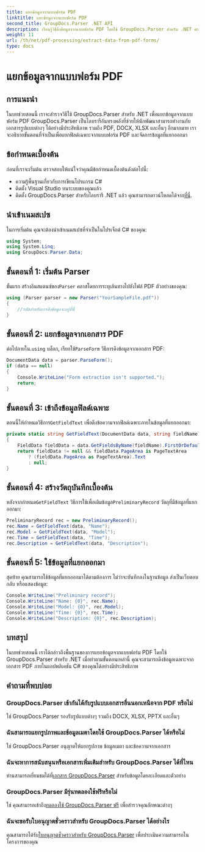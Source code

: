 ```yaml
---
title: แยกข้อมูลจากแบบฟอร์ม PDF
linktitle: แยกข้อมูลจากแบบฟอร์ม PDF
second_title: GroupDocs.Parser .NET API
description: เรียนรู้วิธีดึงข้อมูลจากแบบฟอร์ม PDF โดยใช้ GroupDocs.Parser สำหรับ .NET คำแนะนำทีละขั้นตอนพร้อมตัวอย่างโค้ดและคำถามที่พบบ่อย
weight: 11
url: /th/net/pdf-processing/extract-data-from-pdf-forms/
type: docs
---
```

# แยกข้อมูลจากแบบฟอร์ม PDF

## การแนะนำ
ในบทช่วยสอนนี้ เราจะสำรวจวิธีใช้ GroupDocs.Parser สำหรับ .NET เพื่อแยกข้อมูลจากแบบฟอร์ม PDF GroupDocs.Parser เป็นไลบรารีอันทรงพลังที่ช่วยให้นักพัฒนาสามารถทำงานกับเอกสารรูปแบบต่างๆ ได้อย่างมีประสิทธิภาพ รวมถึง PDF, DOCX, XLSX และอื่นๆ อีกมากมาย เราจะอธิบายขั้นตอนที่จำเป็นเพื่อแยกฟิลด์เฉพาะจากแบบฟอร์ม PDF และจัดการข้อมูลที่แยกออกมา
## ข้อกำหนดเบื้องต้น
ก่อนที่เราจะเริ่มต้น ตรวจสอบให้แน่ใจว่าคุณมีข้อกำหนดเบื้องต้นดังต่อไปนี้:
- ความรู้พื้นฐานเกี่ยวกับการเขียนโปรแกรม C#
- ติดตั้ง Visual Studio บนระบบของคุณแล้ว
- ติดตั้ง GroupDocs.Parser สำหรับไลบรารี .NET แล้ว คุณสามารถดาวน์โหลดได้จาก[ที่นี่](https://releases.groupdocs.com/parser/net/).

## นำเข้าเนมสเปซ
ในการเริ่มต้น คุณจะต้องนำเข้าเนมสเปซที่จำเป็นในโปรเจ็กต์ C# ของคุณ:
```csharp
using System;
using System.Linq;
using GroupDocs.Parser.Data;
```
## ขั้นตอนที่ 1: เริ่มต้น Parser
 ขั้นแรก สร้างอินสแตนซ์ของ`Parser` คลาสโดยการระบุเส้นทางไปยังไฟล์ PDF ตัวอย่างของคุณ:
```csharp
using (Parser parser = new Parser("YourSampleFile.pdf"))
{
    //รหัสสำหรับการดึงข้อมูลจะอยู่ที่นี่
}
```
## ขั้นตอนที่ 2: แยกข้อมูลจากเอกสาร PDF
 ต่อไปภายใน.`using` บล็อก, เรียกใช้`ParseForm` วิธีการดึงข้อมูลจากเอกสาร PDF:
```csharp
DocumentData data = parser.ParseForm();
if (data == null)
{
    Console.WriteLine("Form extraction isn't supported.");
    return;
}
```
## ขั้นตอนที่ 3: เข้าถึงข้อมูลฟิลด์เฉพาะ
 ตอนนี้ให้กำหนดวิธีการ`GetFieldText` เพื่อดึงข้อความจากฟิลด์เฉพาะภายในข้อมูลที่แยกออกมา:
```csharp
private static string GetFieldText(DocumentData data, string fieldName)
{
    FieldData fieldData = data.GetFieldsByName(fieldName).FirstOrDefault();
    return fieldData != null && fieldData.PageArea is PageTextArea
        ? (fieldData.PageArea as PageTextArea).Text
        : null;
}
```
## ขั้นตอนที่ 4: สร้างวัตถุบันทึกเบื้องต้น
 หลังจากกำหนด`GetFieldText` วิธีการใช้เพื่อเติมข้อมูล`PreliminaryRecord` วัตถุที่มีข้อมูลที่แยกออกมา:
```csharp
PreliminaryRecord rec = new PreliminaryRecord();
rec.Name = GetFieldText(data, "Name");
rec.Model = GetFieldText(data, "Model");
rec.Time = GetFieldText(data, "Time");
rec.Description = GetFieldText(data, "Description");
```
## ขั้นตอนที่ 5: ใช้ข้อมูลที่แยกออกมา
สุดท้าย คุณสามารถใช้ข้อมูลที่แยกออกมาได้ตามต้องการ ไม่ว่าจะบันทึกลงในฐานข้อมูล ส่งเป็นเว็บตอบกลับ หรือแสดงข้อมูล:
```csharp
Console.WriteLine("Preliminary record");
Console.WriteLine("Name: {0}", rec.Name);
Console.WriteLine("Model: {0}", rec.Model);
Console.WriteLine("Time: {0}", rec.Time);
Console.WriteLine("Description: {0}", rec.Description);
```

## บทสรุป
ในบทช่วยสอนนี้ เราได้กล่าวถึงพื้นฐานของการแยกข้อมูลจากแบบฟอร์ม PDF โดยใช้ GroupDocs.Parser สำหรับ .NET เมื่อทำตามขั้นตอนเหล่านี้ คุณจะสามารถดึงข้อมูลเฉพาะจากเอกสาร PDF ภายในแอปพลิเคชัน C# ของคุณได้อย่างมีประสิทธิภาพ

## คำถามที่พบบ่อย
### GroupDocs.Parser เข้ากันได้กับรูปแบบเอกสารอื่นนอกเหนือจาก PDF หรือไม่
ใช่ GroupDocs.Parser รองรับรูปแบบต่างๆ รวมถึง DOCX, XLSX, PPTX และอื่นๆ
### ฉันสามารถแยกรูปภาพและข้อมูลเมตาโดยใช้ GroupDocs.Parser ได้หรือไม่
ใช่ GroupDocs.Parser อนุญาตให้แยกรูปภาพ ข้อมูลเมตา และข้อความจากเอกสาร
### ฉันจะหาการสนับสนุนหรือเอกสารเพิ่มเติมสำหรับ GroupDocs.Parser ได้ที่ไหน
 ท่านสามารถเยี่ยมชมได้ที่[เอกสาร GroupDocs.Parser](https://tutorials.groupdocs.com/parser/net/) สำหรับข้อมูลโดยละเอียดและตัวอย่าง
### GroupDocs.Parser มีรุ่นทดลองใช้ฟรีหรือไม่
 ใช่ คุณสามารถเข้าถึง[ทดลองใช้ GroupDocs.Parser ฟรี](https://releases.groupdocs.com/) เพื่อสำรวจคุณลักษณะต่างๆ
### ฉันจะขอรับใบอนุญาตชั่วคราวสำหรับ GroupDocs.Parser ได้อย่างไร
 คุณสามารถได้รับ[ใบอนุญาตชั่วคราวสำหรับ GroupDocs.Parser](https://purchase.groupdocs.com/temporary-license/) เพื่อประเมินความสามารถในโครงการของคุณ